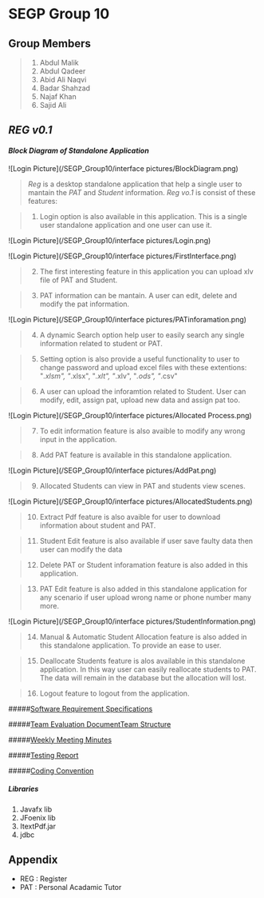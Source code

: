 # SEGP Group 10

## Group Members
> 1. Abdul Malik
> 2. Abdul Qadeer
> 3. Abid Ali Naqvi
> 4. Badar Shahzad
> 4. Najaf Khan
> 5. Sajid Ali



## *REG v0.1*

#### *Block Diagram of Standalone Application*
![Login Picture](/SEGP_Group10/interface pictures/BlockDiagram.png)

> *Reg* is a desktop standalone application that help a single user to mantain the *PAT* and *Student* information. *Reg vo.1* is consist of these features:



> 1. Login option is also available in this application. This is a single user standalone application and one user can use it.

![Login Picture](/SEGP_Group10/interface pictures/Login.png)

![Login Picture](/SEGP_Group10/interface pictures/FirstInterface.png)

> 2. The first interesting feature in this application you can upload xlv file of PAT and Student. 


> 3. PAT information can be mantain. A user can edit, delete and modify the pat information.


![Login Picture](/SEGP_Group10/interface pictures/PATinforamation.png)


> 4. A dynamic Search option help user to easily search any single information related to student or PAT.



> 5. Setting option is also provide a useful functionality to user to change password and upload excel files with these extentions: "*.xlsm", "*.xlsx", "*.xlt", "*.xlv", "*.ods", "*.csv"

> 6. A user can upload the inforamtion related to Student. User can modify, edit, assign pat, upload new data and assign pat too.

![Login Picture](/SEGP_Group10/interface pictures/Allocated Process.png)

> 7. To edit information feature is also avaible to modify any wrong input in the application.

> 8. Add PAT feature is available  in this standalone application. 


![Login Picture](/SEGP_Group10/interface pictures/AddPat.png)

> 9. Allocated Students can view in PAT and students view scenes.


![Login Picture](/SEGP_Group10/interface pictures/AllocatedStudents.png)

> 10. Extract Pdf feature is also avaible for user to download information about student and PAT.

> 11. Student Edit feature is also available if user save faulty data then user can modify the data

> 12. Delete PAT or Student inforamation feature is also added in this application.

> 13. PAT Edit feature is also added in this standalone application for any scenario if user upload wrong name or phone number many more.


![Login Picture](/SEGP_Group10/interface pictures/StudentInformation.png)

> 14. Manual & Automatic Student Allocation feature is also added in this standalone application. To provide an ease to user.

> 15. Deallocate Students feature is alos available in this standalone application. In this way user can easily reallocate students to PAT. The data will remain in the database but the allocation will lost.

> 16. Logout feature to logout from the application.


#####[Software Requirement Specifications](https://docs.google.com/document/d/1G8pJNtPUOnj49BfZ5q_r9MexLxHk4uJFidLZNqJlo68/edit#heading=h.zhknbbxhs284)


#####[Team Evaluation DocumentTeam Structure](https://docs.google.com/document/d/1mALV-ChS14YMS4cehQVTW6-PB6asY4QQthT59NHJvs8/edit#heading=h.twugs5v82fip)


#####[Weekly Meeting Minutes](https://docs.google.com/document/d/1Bykq0SFQdFEoYdUHkFOzTSBgMmViCQ-_GV6oKxjyy1c/edit#heading=h.2ph4zj470dd2)


#####[Testing Report](https://docs.google.com/document/d/11vhuyciYCrtbKnT2UVfwe-0x90StomNVo6EKGGQ3MRo/edit#heading=h.uey3y67wxzqf)



#####[Coding Convention](https://docs.google.com/document/d/1MO0Ahh8aQvZlo2PpHByxQ9WfKEjbezN0Dz1NR8pJdeQ/edit#heading=h.3dl4lo8mowpi)

##### Libraries

1. Javafx lib
2. JFoenix lib
3. ItextPdf.jar
4. jdbc 

## Appendix
* REG : Register
* PAT : Personal Acadamic Tutor
